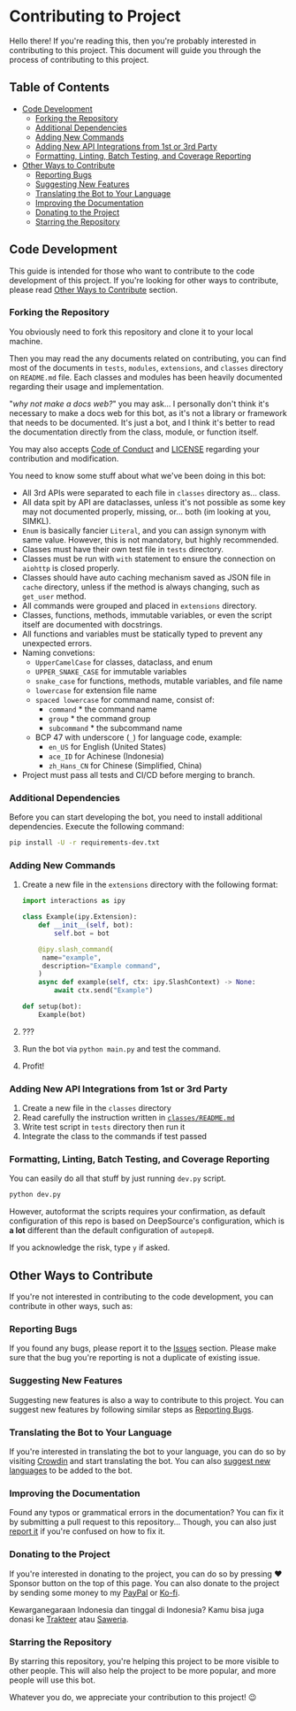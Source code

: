 <!-- markdownlint-disable MD033 -->
<!-- omit in toc -->
# Contributing to Project

Hello there! If you're reading this, then you're probably interested in
contributing to this project. This document will guide you through the process
of contributing to this project.

<!-- omit in toc -->
## Table of Contents

* [Code Development](#code-development)
  * [Forking the Repository](#forking-the-repository)
  * [Additional Dependencies](#additional-dependencies)
  * [Adding New Commands](#adding-new-commands)
  * [Adding New API Integrations from 1st or 3rd Party](#adding-new-api-integrations-from-1st-or-3rd-party)
  * [Formatting, Linting, Batch Testing, and Coverage Reporting](#formatting-linting-batch-testing-and-coverage-reporting)
* [Other Ways to Contribute](#other-ways-to-contribute)
  * [Reporting Bugs](#reporting-bugs)
  * [Suggesting New Features](#suggesting-new-features)
  * [Translating the Bot to Your Language](#translating-the-bot-to-your-language)
  * [Improving the Documentation](#improving-the-documentation)
  * [Donating to the Project](#donating-to-the-project)
  * [Starring the Repository](#starring-the-repository)

## Code Development

This guide is intended for those who want to contribute to the code development
of this project. If you're looking for other ways to contribute, please read
[Other Ways to Contribute](#other-ways-to-contribute) section.

### Forking the Repository

You obviously need to fork this repository and clone it to your local machine.

Then you may read the any documents related on contributing, you can find most
of the documents in `tests`, `modules`, `extensions`, and `classes` directory
on `README.md` file. Each classes and modules has been heavily documented
regarding their usage and implementation.

"*why not make a docs web?*" you may ask... I personally don't think it's
necessary to make a docs web for this bot, as it's not a library or framework
that needs to be documented. It's just a bot, and I think it's better to read
the documentation directly from the class, module, or function itself.

You may also accepts [Code of Conduct](CODE_OF_CONDUCT.md) and [LICENSE](LICENSE)
regarding your contribution and modification.

You need to know some stuff about what we've been doing in this bot:

* All 3rd APIs were separated to each file in `classes` directory as... class.
* All data spit by API are dataclasses, unless it's not possible as some key may
  not documented properly, missing, or... both (im looking at you, SIMKL).
* `Enum` is basically fancier `Literal`, and you can assign synonym with same
  value. However, this is not mandatory, but highly recommended.
* Classes must have their own test file in `tests` directory.
* Classes must be run with `with` statement to ensure the connection on `aiohttp`
  is closed properly.
* Classes should have auto caching mechanism saved as JSON file in `cache`
  directory, unless if the method is always changing, such as `get_user` method.
* All commands were grouped and placed in `extensions` directory.
* Classes, functions, methods, immutable variables, or even the script itself
  are documented with docstrings.
* All functions and variables must be statically typed to prevent any
  unexpected errors.
* Naming convetions:
  * `UpperCamelCase` for classes, dataclass, and enum
  * `UPPER_SNAKE_CASE` for immutable variables
  * `snake_case` for functions, methods, mutable variables, and file name
  * `lowercase` for extension file name
  * `spaced lowercase` for command name, consist of:
    * `command` * the command name
    * `group` * the command group
    * `subcommand` * the subcommand name
  * BCP 47 with underscore (`_`) for language code, example:
    * `en_US` for English (United States)
    * `ace_ID` for Achinese (Indonesia)
    * `zh_Hans_CN` for Chinese (Simplified, China)
* Project must pass all tests and CI/CD before merging to branch.

### Additional Dependencies

Before you can start developing the bot, you need to install additional
dependencies. Execute the following command:

```bash
pip install -U -r requirements-dev.txt
```

### Adding New Commands

1. Create a new file in the `extensions` directory with the following format:

   ```python
   import interactions as ipy

   class Example(ipy.Extension):
       def __init__(self, bot):
           self.bot = bot

       @ipy.slash_command(
        name="example",
        description="Example command",
       )
       async def example(self, ctx: ipy.SlashContext) -> None:
           await ctx.send("Example")

   def setup(bot):
       Example(bot)
   ```

2. ???
3. Run the bot via `python main.py` and test the command.
4. Profit!

### Adding New API Integrations from 1st or 3rd Party

1. Create a new file in the `classes` directory
2. Read carefully the instruction written in [`classes/README.md`](classes/README.md)
3. Write test script in `tests` directory then run it
4. Integrate the class to the commands if test passed

### Formatting, Linting, Batch Testing, and Coverage Reporting

You can easily do all that stuff by just running `dev.py` script.

```bash
python dev.py
```

However, autoformat the scripts requires your confirmation, as default
configuration of this repo is based on DeepSource's configuration, which
is **a lot** different than the default configuration of `autopep8`.

If you acknowledge the risk, type `y` if asked.

## Other Ways to Contribute

If you're not interested in contributing to the code development, you can
contribute in other ways, such as:

### Reporting Bugs

If you found any bugs, please report it to the [Issues](https://github.com/nattadasu/ryuuRyuusei/issues)
section. Please make sure that the bug you're reporting is not a duplicate of
existing issue.

### Suggesting New Features

Suggesting new features is also a way to contribute to this project. You can
suggest new features by following similar steps as [Reporting Bugs](#reporting-bugs).

### Translating the Bot to Your Language

If you're interested in translating the bot to your language, you can do so by
visiting [Crowdin](https://crowdin.com/project/ryuuryuusei) and start translating
the bot. You can also [suggest new languages](#suggesting-new-features) to be
added to the bot.

### Improving the Documentation

Found any typos or grammatical errors in the documentation? You can fix it by
submitting a pull request to this repository... Though, you can also just
[report it](#reporting-bugs) if you're confused on how to fix it.

### Donating to the Project

If you're interested in donating to the project, you can do so by pressing
<kdb>❤️ Sponsor</kdb> button on the top of this page. You can also donate to
the project by sending some money to my [PayPal](https://paypal.me/nattadasu) or
[Ko-fi](https://ko-fi.com/nattadasu).

Kewarganegaraan Indonesia dan tinggal di Indonesia? Kamu bisa juga donasi ke
[Trakteer](https://trakteer.id/nattadasu) atau [Saweria](https://saweria.co/nattadasu).

### Starring the Repository

By starring this repository, you're helping this project to be more visible to
other people. This will also help the project to be more popular, and more
people will use this bot.

Whatever you do, we appreciate your contribution to this project! 😉
